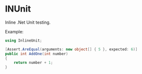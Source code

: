 INUnit
======

Inline .Net Unit testing.


Example:

``` csharp
using InlineUnit;

[Assert.AreEqual(arguments: new object[] { 5 }, expected: 6)]
public int AddOne(int number)
{
    return number + 1;
}
```